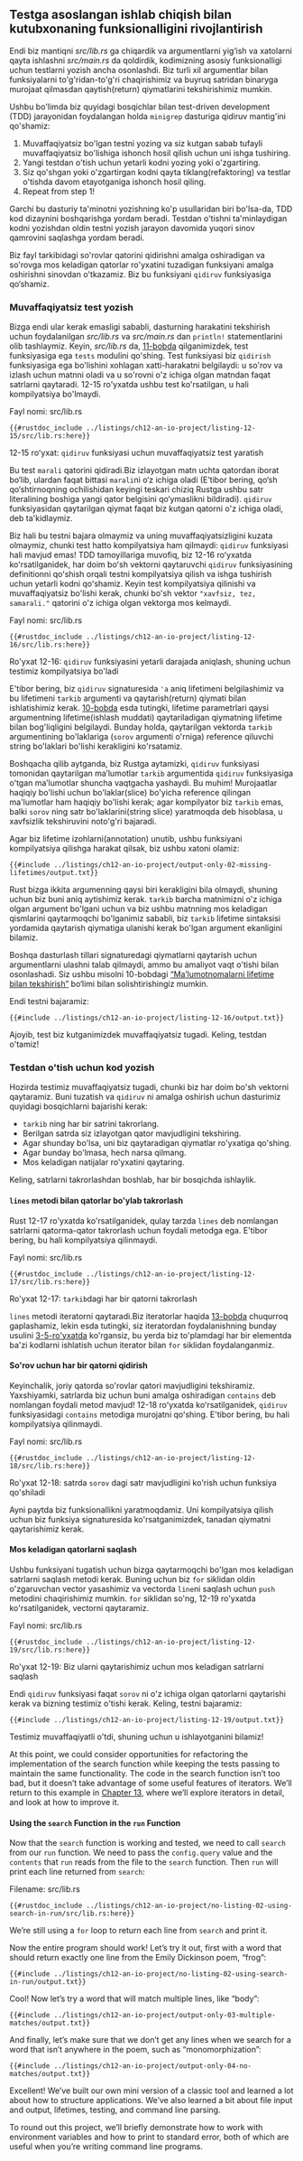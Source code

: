 ## Testga asoslangan ishlab chiqish bilan kutubxonaning funksionalligini rivojlantirish

Endi biz mantiqni *src/lib.rs* ga chiqardik va argumentlarni yig‘ish va xatolarni qayta ishlashni *src/main.rs* da qoldirdik, kodimizning asosiy funksionalligi uchun testlarni yozish ancha osonlashdi. Biz turli xil argumentlar bilan funksiyalarni to'g'ridan-to'g'ri chaqirishimiz va buyruq satridan binaryga murojaat qilmasdan qaytish(return) qiymatlarini tekshirishimiz mumkin.

Ushbu bo'limda biz quyidagi bosqichlar bilan test-driven development (TDD) jarayonidan foydalangan holda `minigrep` dasturiga qidiruv mantig'ini qo'shamiz:

1. Muvaffaqiyatsiz bo'lgan testni yozing va siz kutgan sabab tufayli muvaffaqiyatsiz bo'lishiga ishonch hosil qilish uchun uni ishga tushiring.
2. Yangi testdan o'tish uchun yetarli kodni yozing yoki o'zgartiring.
3. Siz qo'shgan yoki o'zgartirgan kodni qayta tiklang(refaktoring) va testlar o'tishda davom etayotganiga ishonch hosil qiling.
4. Repeat from step 1!

Garchi bu dasturiy ta'minotni yozishning ko'p usullaridan biri bo'lsa-da, TDD kod dizaynini boshqarishga yordam beradi. Testdan o'tishni ta'minlaydigan kodni yozishdan oldin testni yozish jarayon davomida yuqori sinov qamrovini saqlashga yordam beradi.

Biz fayl tarkibidagi so'rovlar qatorini qidirishni amalga oshiradigan va so'rovga mos keladigan qatorlar ro'yxatini tuzadigan funksiyani amalga oshirishni sinovdan o'tkazamiz. Biz bu funksiyani `qidiruv` funksiyasiga qo‘shamiz.

### Muvaffaqiyatsiz test yozish

Bizga endi ular kerak emasligi sababli, dasturning harakatini tekshirish uchun foydalanilgan *src/lib.rs* va *src/main.rs* dan `println!` statementlarini olib tashlaymiz. Keyin, *src/lib.rs* da, [11-bobda][ch11-anatomy]<!-- ignore --> qilganimizdek, test funksiyasiga ega `tests` modulini qo'shing. Test funksiyasi biz `qidirish` funksiyasiga ega bo'lishini xohlagan xatti-harakatni belgilaydi: u so'rov va izlash uchun matnni oladi va u so'rovni o'z ichiga olgan matndan faqat satrlarni qaytaradi. 12-15 ro'yxatda ushbu test ko'rsatilgan, u hali kompilyatsiya bo'lmaydi.

<span class="filename">Fayl nomi: src/lib.rs</span>

```rust,ignore,does_not_compile
{{#rustdoc_include ../listings/ch12-an-io-project/listing-12-15/src/lib.rs:here}}
```

<span class="caption">12-15 roʻyxat: `qidiruv` funksiyasi uchun muvaffaqiyatsiz test yaratish</span>

Bu test `marali` qatorini qidiradi.Biz izlayotgan matn uchta qatordan iborat bo‘lib, ulardan faqat bittasi `marali`ni o‘z ichiga oladi (E’tibor bering, qo‘sh qo‘shtirnoqning ochilishidan keyingi teskari chiziq Rustga ushbu satr literalining boshiga yangi qator belgisini qo‘ymaslikni bildiradi). `qidiruv` funksiyasidan qaytarilgan qiymat faqat biz kutgan qatorni o'z ichiga oladi, deb ta'kidlaymiz.

Biz hali bu testni bajara olmaymiz va uning muvaffaqiyatsizligini kuzata olmaymiz, chunki test hatto kompilyatsiya ham qilmaydi: `qidiruv` funksiyasi hali mavjud emas! TDD tamoyillariga muvofiq, biz 12-16 roʻyxatda koʻrsatilganidek, har doim boʻsh vektorni qaytaruvchi `qidiruv` funksiyasining definitionni qoʻshish orqali testni kompilyatsiya qilish va ishga tushirish uchun yetarli kodni qoʻshamiz. Keyin test kompilyatsiya qilinishi va muvaffaqiyatsiz bo'lishi kerak, chunki bo'sh vektor `"xavfsiz, tez, samarali."` qatorini o'z ichiga olgan vektorga mos kelmaydi.

<span class="filename">Fayl nomi: src/lib.rs</span>

```rust,noplayground
{{#rustdoc_include ../listings/ch12-an-io-project/listing-12-16/src/lib.rs:here}}
```

<span class="caption">Ro'yxat 12-16: `qidiruv` funksiyasini yetarli darajada aniqlash, shuning uchun testimiz kompilyatsiya bo'ladi</span>

E'tibor bering, biz `qidiruv` signaturesida `'a` aniq lifetimeni belgilashimiz va bu lifetimeni `tarkib` argumenti va qaytarish(return) qiymati bilan ishlatishimiz kerak. [10-bobda][ch10-lifetimes]<!-- ignore -->  esda tutingki, lifetime parametrlari qaysi argumentning lifetime(ishlash muddati) qaytariladigan qiymatning lifetime bilan bog'liqligini belgilaydi. Bunday holda, qaytarilgan vektorda `tarkib` argumentining bo'laklariga (`sorov` argumenti o'rniga) reference qiluvchi string bo'laklari bo'lishi kerakligini ko'rsatamiz.

Boshqacha qilib aytganda, biz Rustga aytamizki, `qidiruv` funksiyasi tomonidan qaytarilgan maʼlumotlar `tarkib` argumentida `qidiruv` funksiyasiga oʻtgan maʼlumotlar shuncha vaqtgacha yashaydi. Bu muhim! Murojaatlar haqiqiy bo'lishi uchun bo'laklar(slice) bo'yicha reference qilingan ma'lumotlar ham haqiqiy bo'lishi kerak; agar kompilyator biz `tarkib` emas, balki `sorov` ning satr bo'laklarini(string slice) yaratmoqda deb hisoblasa, u xavfsizlik tekshiruvini noto'g'ri bajaradi.

Agar biz lifetime izohlarni(annotation) unutib, ushbu funksiyani kompilyatsiya qilishga harakat qilsak, biz ushbu xatoni olamiz:

```console
{{#include ../listings/ch12-an-io-project/output-only-02-missing-lifetimes/output.txt}}
```

Rust bizga ikkita argumenning qaysi biri kerakligini bila olmaydi, shuning uchun biz buni aniq aytishimiz kerak. `tarkib` barcha matnimizni o'z ichiga olgan argument bo'lgani uchun va biz ushbu matnning mos keladigan qismlarini qaytarmoqchi bo'lganimiz sababli, biz `tarkib` lifetime sintaksisi yordamida qaytarish qiymatiga ulanishi kerak bo'lgan argument ekanligini bilamiz.

Boshqa dasturlash tillari signaturedagi qiymatlarni qaytarish uchun argumentlarni ulashni talab qilmaydi, ammo bu amaliyot vaqt o'tishi bilan osonlashadi. Siz ushbu misolni 10-bobdagi [“Ma’lumotnomalarni lifetime bilan tekshirish”][validating-references-with-lifetimes]<!-- ignore --> bo‘limi bilan solishtirishingiz mumkin.

Endi testni bajaramiz:

```console
{{#include ../listings/ch12-an-io-project/listing-12-16/output.txt}}
```

Ajoyib, test biz kutganimizdek muvaffaqiyatsiz tugadi. Keling, testdan o'tamiz!

### Testdan o'tish uchun kod yozish

Hozirda testimiz muvaffaqiyatsiz tugadi, chunki biz har doim bo'sh vektorni qaytaramiz. Buni tuzatish va `qidiruv` ni amalga oshirish uchun dasturimiz quyidagi bosqichlarni bajarishi kerak:

* `tarkib` ning har bir satrini takrorlang.
* Berilgan satrda siz izlayotgan qator mavjudligini tekshiring.
* Agar shunday bo'lsa, uni biz qaytaradigan qiymatlar ro'yxatiga qo'shing.
* Agar bunday bo'lmasa, hech narsa qilmang.
* Mos keladigan natijalar ro'yxatini qaytaring.

Keling, satrlarni takrorlashdan boshlab, har bir bosqichda ishlaylik.

#### `lines` metodi bilan qatorlar bo'ylab takrorlash

Rust 12-17 ro'yxatda ko'rsatilganidek, qulay tarzda `lines` deb nomlangan satrlarni qatorma-qator takrorlash uchun foydali metodga ega. E'tibor bering, bu hali kompilyatsiya qilinmaydi.

<span class="filename">Fayl nomi: src/lib.rs</span>

```rust,ignore,does_not_compile
{{#rustdoc_include ../listings/ch12-an-io-project/listing-12-17/src/lib.rs:here}}
```

<span class="caption">Ro'yxat 12-17: `tarkib`dagi har bir qatorni takrorlash
</span>

`lines` metodi iteratorni qaytaradi.Biz iteratorlar haqida [13-bobda][ch13-iterators]<!-- ignore --> chuqurroq gaplashamiz, lekin esda tutingki, siz iteratordan foydalanishning bunday usulini [3-5-ro'yxatda][ch3-iter]<!-- ignore --> ko'rgansiz, bu yerda biz to'plamdagi har bir elementda ba'zi kodlarni ishlatish uchun iterator bilan `for` siklidan foydalanganmiz.

#### So'rov uchun har bir qatorni qidirish

Keyinchalik, joriy qatorda so'rovlar qatori mavjudligini tekshiramiz. Yaxshiyamki, satrlarda biz uchun buni amalga oshiradigan `contains` deb nomlangan foydali metod mavjud! 12-18 roʻyxatda koʻrsatilganidek, `qidiruv` funksiyasidagi `contains` metodiga murojatni qoʻshing. E'tibor bering, bu hali kompilyatsiya qilinmaydi.

<span class="filename">Fayl nomi: src/lib.rs</span>

```rust,ignore,does_not_compile
{{#rustdoc_include ../listings/ch12-an-io-project/listing-12-18/src/lib.rs:here}}
```

<span class="caption">Ro'yxat 12-18: satrda `sorov` dagi satr mavjudligini ko'rish uchun funksiya qo'shiladi</span>

Ayni paytda biz funksionallikni yaratmoqdamiz. Uni kompilyatsiya qilish uchun biz funksiya signaturesida ko'rsatganimizdek, tanadan qiymatni qaytarishimiz kerak.

#### Mos keladigan qatorlarni saqlash

Ushbu funksiyani tugatish uchun bizga qaytarmoqchi bo'lgan mos keladigan satrlarni saqlash metodi kerak. Buning uchun biz `for` siklidan oldin o'zgaruvchan vector yasashimiz va vectorda `line`ni saqlash uchun `push` metodini chaqirishimiz mumkin. `for` siklidan so'ng, 12-19 ro'yxatda ko'rsatilganidek, vectorni qaytaramiz.

<span class="filename">Fayl nomi: src/lib.rs</span>

```rust,ignore
{{#rustdoc_include ../listings/ch12-an-io-project/listing-12-19/src/lib.rs:here}}
```

<span class="caption">Ro'yxat 12-19: Biz ularni qaytarishimiz uchun mos keladigan satrlarni saqlash</span>

Endi `qidiruv` funksiyasi faqat `sorov` ni o'z ichiga olgan qatorlarni qaytarishi kerak va bizning testimiz o'tishi kerak. Keling, testni bajaramiz:

```console
{{#include ../listings/ch12-an-io-project/listing-12-19/output.txt}}
```

Testimiz muvaffaqiyatli o'tdi, shuning uchun u ishlayotganini bilamiz!

At this point, we could consider opportunities for refactoring the
implementation of the search function while keeping the tests passing to
maintain the same functionality. The code in the search function isn’t too bad,
but it doesn’t take advantage of some useful features of iterators. We’ll
return to this example in [Chapter 13][ch13-iterators]<!-- ignore -->, where
we’ll explore iterators in detail, and look at how to improve it.

#### Using the `search` Function in the `run` Function

Now that the `search` function is working and tested, we need to call `search`
from our `run` function. We need to pass the `config.query` value and the
`contents` that `run` reads from the file to the `search` function. Then `run`
will print each line returned from `search`:

<span class="filename">Filename: src/lib.rs</span>

```rust,ignore
{{#rustdoc_include ../listings/ch12-an-io-project/no-listing-02-using-search-in-run/src/lib.rs:here}}
```

We’re still using a `for` loop to return each line from `search` and print it.

Now the entire program should work! Let’s try it out, first with a word that
should return exactly one line from the Emily Dickinson poem, “frog”:

```console
{{#include ../listings/ch12-an-io-project/no-listing-02-using-search-in-run/output.txt}}
```

Cool! Now let’s try a word that will match multiple lines, like “body”:

```console
{{#include ../listings/ch12-an-io-project/output-only-03-multiple-matches/output.txt}}
```

And finally, let’s make sure that we don’t get any lines when we search for a
word that isn’t anywhere in the poem, such as “monomorphization”:

```console
{{#include ../listings/ch12-an-io-project/output-only-04-no-matches/output.txt}}
```

Excellent! We’ve built our own mini version of a classic tool and learned a lot
about how to structure applications. We’ve also learned a bit about file input
and output, lifetimes, testing, and command line parsing.

To round out this project, we’ll briefly demonstrate how to work with
environment variables and how to print to standard error, both of which are
useful when you’re writing command line programs.

[validating-references-with-lifetimes]:
ch10-03-lifetime-syntax.html#validating-references-with-lifetimes
[ch11-anatomy]: ch11-01-writing-tests.html#the-anatomy-of-a-test-function
[ch10-lifetimes]: ch10-03-lifetime-syntax.html
[ch3-iter]: ch03-05-control-flow.html#looping-through-a-collection-with-for
[ch13-iterators]: ch13-02-iterators.html
